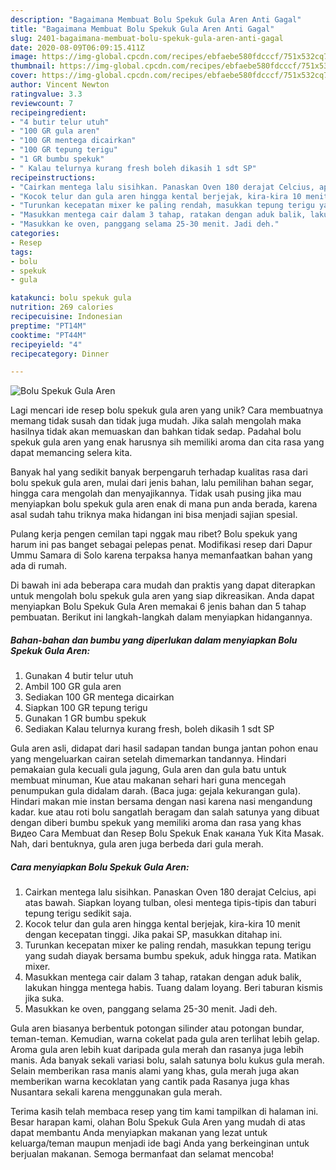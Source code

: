 ```yaml
---
description: "Bagaimana Membuat Bolu Spekuk Gula Aren Anti Gagal"
title: "Bagaimana Membuat Bolu Spekuk Gula Aren Anti Gagal"
slug: 2401-bagaimana-membuat-bolu-spekuk-gula-aren-anti-gagal
date: 2020-08-09T06:09:15.411Z
image: https://img-global.cpcdn.com/recipes/ebfaebe580fdcccf/751x532cq70/bolu-spekuk-gula-aren-foto-resep-utama.jpg
thumbnail: https://img-global.cpcdn.com/recipes/ebfaebe580fdcccf/751x532cq70/bolu-spekuk-gula-aren-foto-resep-utama.jpg
cover: https://img-global.cpcdn.com/recipes/ebfaebe580fdcccf/751x532cq70/bolu-spekuk-gula-aren-foto-resep-utama.jpg
author: Vincent Newton
ratingvalue: 3.3
reviewcount: 7
recipeingredient:
- "4 butir telur utuh"
- "100 GR gula aren"
- "100 GR mentega dicairkan"
- "100 GR tepung terigu"
- "1 GR bumbu spekuk"
- " Kalau telurnya kurang fresh boleh dikasih 1 sdt SP"
recipeinstructions:
- "Cairkan mentega lalu sisihkan. Panaskan Oven 180 derajat Celcius, api atas bawah. Siapkan loyang tulban, olesi mentega tipis-tipis dan taburi tepung terigu sedikit saja."
- "Kocok telur dan gula aren hingga kental berjejak, kira-kira 10 menit dengan kecepatan tinggi. Jika pakai SP, masukkan ditahap ini."
- "Turunkan kecepatan mixer ke paling rendah, masukkan tepung terigu yang sudah diayak bersama bumbu spekuk, aduk hingga rata. Matikan mixer."
- "Masukkan mentega cair dalam 3 tahap, ratakan dengan aduk balik, lakukan hingga mentega habis. Tuang dalam loyang. Beri taburan kismis jika suka."
- "Masukkan ke oven, panggang selama 25-30 menit. Jadi deh."
categories:
- Resep
tags:
- bolu
- spekuk
- gula

katakunci: bolu spekuk gula 
nutrition: 269 calories
recipecuisine: Indonesian
preptime: "PT14M"
cooktime: "PT44M"
recipeyield: "4"
recipecategory: Dinner

---
```



![Bolu Spekuk Gula Aren](https://img-global.cpcdn.com/recipes/ebfaebe580fdcccf/751x532cq70/bolu-spekuk-gula-aren-foto-resep-utama.jpg)

Lagi mencari ide resep bolu spekuk gula aren yang unik? Cara membuatnya memang tidak susah dan tidak juga mudah. Jika salah mengolah maka hasilnya tidak akan memuaskan dan bahkan tidak sedap. Padahal bolu spekuk gula aren yang enak harusnya sih memiliki aroma dan cita rasa yang dapat memancing selera kita.

Banyak hal yang sedikit banyak berpengaruh terhadap kualitas rasa dari bolu spekuk gula aren, mulai dari jenis bahan, lalu pemilihan bahan segar, hingga cara mengolah dan menyajikannya. Tidak usah pusing jika mau menyiapkan bolu spekuk gula aren enak di mana pun anda berada, karena asal sudah tahu triknya maka hidangan ini bisa menjadi sajian spesial.

Pulang kerja pengen cemilan tapi nggak mau ribet? Bolu spekuk yang harum ini pas banget sebagai pelepas penat. Modifikasi resep dari Dapur Ummu Samara di Solo karena terpaksa hanya memanfaatkan bahan yang ada di rumah.


Di bawah ini ada beberapa cara mudah dan praktis yang dapat diterapkan untuk mengolah bolu spekuk gula aren yang siap dikreasikan. Anda dapat menyiapkan Bolu Spekuk Gula Aren memakai 6 jenis bahan dan 5 tahap pembuatan. Berikut ini langkah-langkah dalam menyiapkan hidangannya.

<!--inarticleads1-->

##### Bahan-bahan dan bumbu yang diperlukan dalam menyiapkan Bolu Spekuk Gula Aren:

1. Gunakan 4 butir telur utuh
1. Ambil 100 GR gula aren
1. Sediakan 100 GR mentega dicairkan
1. Siapkan 100 GR tepung terigu
1. Gunakan 1 GR bumbu spekuk
1. Sediakan  Kalau telurnya kurang fresh, boleh dikasih 1 sdt SP


Gula aren asli, didapat dari hasil sadapan tandan bunga jantan pohon enau yang mengeluarkan cairan setelah dimemarkan tandannya. Hindari pemakaian gula kecuali gula jagung, Gula aren dan gula batu untuk membuat minuman, Kue atau makanan sehari hari guna mencegah penumpukan gula didalam darah. (Baca juga: gejala kekurangan gula). Hindari makan mie instan bersama dengan nasi karena nasi mengandung kadar. kue atau roti bolu sangatlah beragam dan salah satunya yang dibuat dengan diberi bumbu spekuk yang memiliki aroma dan rasa yang khas Видео Cara Membuat dan Resep Bolu Spekuk Enak канала Yuk Kita Masak. Nah, dari bentuknya, gula aren juga berbeda dari gula merah. 

<!--inarticleads2-->

##### Cara menyiapkan Bolu Spekuk Gula Aren:

1. Cairkan mentega lalu sisihkan. Panaskan Oven 180 derajat Celcius, api atas bawah. Siapkan loyang tulban, olesi mentega tipis-tipis dan taburi tepung terigu sedikit saja.
1. Kocok telur dan gula aren hingga kental berjejak, kira-kira 10 menit dengan kecepatan tinggi. Jika pakai SP, masukkan ditahap ini.
1. Turunkan kecepatan mixer ke paling rendah, masukkan tepung terigu yang sudah diayak bersama bumbu spekuk, aduk hingga rata. Matikan mixer.
1. Masukkan mentega cair dalam 3 tahap, ratakan dengan aduk balik, lakukan hingga mentega habis. Tuang dalam loyang. Beri taburan kismis jika suka.
1. Masukkan ke oven, panggang selama 25-30 menit. Jadi deh.


Gula aren biasanya berbentuk potongan silinder atau potongan bundar, teman-teman. Kemudian, warna cokelat pada gula aren terlihat lebih gelap. Aroma gula aren lebih kuat daripada gula merah dan rasanya juga lebih manis. Ada banyak sekali variasi bolu, salah satunya bolu kukus gula merah. Selain memberikan rasa manis alami yang khas, gula merah juga akan memberikan warna kecoklatan yang cantik pada Rasanya juga khas Nusantara sekali karena menggunakan gula merah. 

Terima kasih telah membaca resep yang tim kami tampilkan di halaman ini. Besar harapan kami, olahan Bolu Spekuk Gula Aren yang mudah di atas dapat membantu Anda menyiapkan makanan yang lezat untuk keluarga/teman maupun menjadi ide bagi Anda yang berkeinginan untuk berjualan makanan. Semoga bermanfaat dan selamat mencoba!
